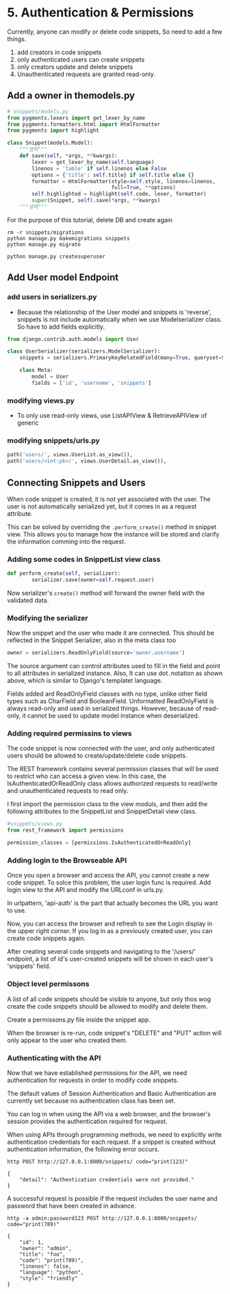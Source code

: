 # 5. Authentication & Permissions

Currently, anyone can modify or delete code snippets, So need to add a few things.

1) add creators in code snippets
2) only authenticated users can create snippets
3) only creators update and delete snippets
4) Unauthenticated requests are granted read-only.

## Add a owner in themodels.py

```py
# snippets/models.py
from pygments.lexers import get_lexer_by_name
from pygments.formatters.html import HtmlFormatter
from pygments import highlight

class Snippet(models.Model):
    """생략"""
    def save(self, *args, **kwargs):
        lexer = get_lexer_by_name(self.language)
        linenos = 'table' if self.linenos else False
        options = {'title': self.title} if self.title else {}
        formatter = HtmlFormatter(style=self.style, linenos=linenos,
                                  full=True, **options)
        self.highlighted = highlight(self.code, lexer, formatter)
        super(Snippet, self).save(*args, **kwargs)
    """생략"""
```

For the purpose of this tutorial,  delete DB and create again
```rm -f db.sqlite3
rm -r snippets/migrations
python manage.py makemigrations snippets
python manage.py migrate

python manage.py createsuperuser
```

## Add User model Endpoint

### add users in serializers.py
- Because the relationship of the User model and snippets is 'reverse', snippets is not include automatically when we use Modelserializer class. So have to add fields explicitly.

```py
from django.contrib.auth.models import User

class UserSerializer(serializers.ModelSerializer):
    snippets = serializers.PrimaryKeyRelatedField(many=True, queryset=Snippet.objects.all())

    class Meta:
        model = User
        fields = ['id', 'username', 'snippets']
```

### modifying views.py
- To only use read-only views, use ListAPIView & RetrieveAPIView of generic

### modifying snippets/urls.py

```py
path('users/', views.UserList.as_view()),
path('users/<int:pk>/', views.UserDetail.as_view()),
```

## Connecting Snippets and Users

When code snippet is created, it is not yet associated with the user. The user is not automatically serialized yet, but it comes in as a request attribute.

This can be solved by overriding the `.perform_create()` method in snippet view. This allows you to manage how the instance will be stored and clarify the information comming into the request.

### Adding some codes in SnippetList view class

```py
def perform_create(self, serializer):
        serializer.save(owner=self.request.user)
```

Now serializer's `create()` method will forward the owner field with the validated data.

### Modifying the serializer

Now the snippet and the user who made it are connected. This should be reflected in the Snippet Serializer, also in the meta class too

```py
owner = serializers.ReadOnlyField(source='owner.username')
```

The source argument can control attributes used to fill in the field and point to all attributes in serialized instance.
Also, It can use dot`.`notation as shown above, which is similar to Django's templatet language.

Fields added ard ReadOnlyField classes with no type, unlike other field types such as CharField and BooleanField.
Unformatted ReadOnlyField is always read-only and used in serialized things. However, because of read-only, it cannot be used to update model instance when deserialized.

### Adding required permissins to views

The code snippet is now connected with the user, and only authenticated users should be allowed to create/update/delete code snippets.

The REST framework contains several permission classes that will be used to restrict who can access a given view. In this case, the IsAuthenticatedOrReadOnly class allows authorized requests to read/write and unauthenticated requests to read only.

I first import the permission class to the view moduls, and then add the following attributes to the SnippetList and SnippetDetail view class.
```py
#snippets/views.py
from rest_framework import permissions

permission_classes = [permissions.IsAuthenticatedOrReadOnly]
```
### Adding login to the Browseable API

Once you open a browser and access the API, you cannot create a new code snippet. To solce this problem, the user login func is required. Add login view to the API and modify the URLconf in urls.py.

In urlpattern, 'api-auth' is the part that actually becomes the URL you want to use.

Now, you can access the browser and refresh to see the Login display in the upper right corner. If you log in as a previously created user, you can create code snippets again.

After creating several code snippets and navigating to the '/users/' endpoint, a list of id's user-created snippets will be shown in each user's 'snippets' field.

### Object level permissons

A list of all code snippets should be visible to anyone, but only thos wog create the code snippets should be allowed to modify and delete them.

Create a permissons.py file inside the snippet app.

When tbe browser is re-run, code snippet's "DELETE" and "PUT" action will only appear to the user who created them.

### Authenticating with the API

Now that we have established permissions for the API, we need authentication for requests in order to modify code snippets.

The default values of Session Authentication and Basic Authentication are currently set because no authentication class has been set.

You can log in when using the API via a web browser, and the browser's session provides the authentication required for request.

When using APIs through programming methods, we need to explicitly write authentication credentials for each request. If a snippet is created without authentication information, the following error occurs.

```
http POST http://127.0.0.1:8000/snippets/ code="print(123)"

{
    "detail": "Authentication credentials were not provided."
}
```

A successful request is possible if the request includes the user name and password that have been created in advance.

```
http -a admin:password123 POST http://127.0.0.1:8000/snippets/ code="print(789)"

{
    "id": 1,
    "owner": "admin",
    "title": "foo",
    "code": "print(789)",
    "linenos": false,
    "language": "python",
    "style": "friendly"
}
```
